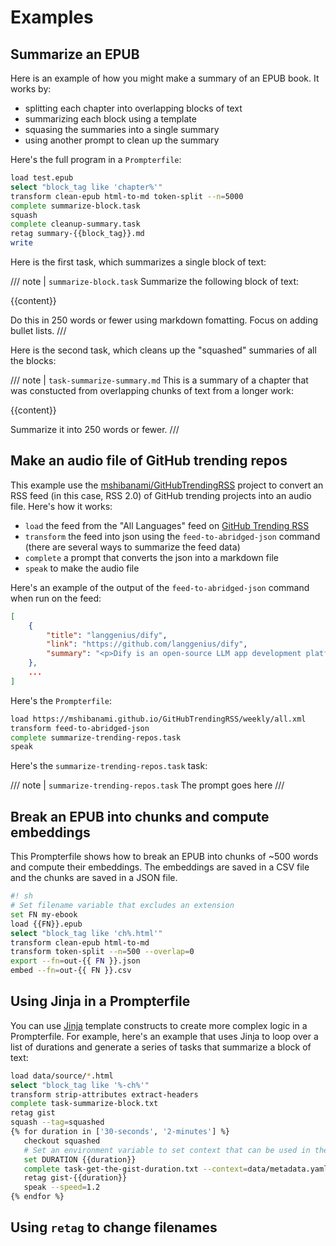# Examples

## Summarize an EPUB

Here is an example of how you might make a summary of an EPUB book. It works by:

- splitting each chapter into overlapping blocks of text
- summarizing each block using a template
- squasing the summaries into a single summary
- using another prompt to clean up the summary

Here's the full program in a `Prompterfile`:

```sh
load test.epub
select "block_tag like 'chapter%'"
transform clean-epub html-to-md token-split --n=5000
complete summarize-block.task
squash
complete cleanup-summary.task
retag summary-{{block_tag}}.md
write
```

Here is the first task, which summarizes a single block of text:

/// note | `summarize-block.task`
Summarize the following block of text:

{{content}}

Do this in 250 words or fewer using markdown fomatting. Focus on adding bullet lists.
///

Here is the second task, which cleans up the "squashed" summaries of all the blocks:

/// note | `task-summarize-summary.md`
This is a summary of a chapter that was constucted from overlapping chunks of text from a longer work:

{{content}}

Summarize it into 250 words or fewer.
///

## Make an audio file of GitHub trending repos

This example use the [mshibanami/GitHubTrendingRSS](https://github.com/mshibanami/GitHubTrendingRSS) project to convert an RSS feed (in this case, RSS 2.0) of GitHub trending projects into an audio file. Here's how it works:

- `load` the feed from the "All Languages" feed on [GitHub Trending RSS](https://mshibanami.github.io/GitHubTrendingRSS/)
- `transform` the feed into json using the `feed-to-abridged-json` command (there are several ways to summarize the feed data)
- `complete` a prompt that converts the json into a markdown file
- `speak` to make the audio file

Here's an example of the output of the `feed-to-abridged-json` command when run on the feed:

```json
[
    {
        "title": "langgenius/dify",
        "link": "https://github.com/langgenius/dify",
        "summary": "<p>Dify is an open-source LLM app development platform. Dify's intuitive interface combines AI workflow, RAG pipeline, agent capabilities, model management, observability features and more, letting you quickly go from prototype to production.</p><hr /><p><img alt=\"cover-v5-optimized\" src=\"https://github.com/langgenius/dify/assets/13230914/f9e19af5-61ba-4119-b926-d10c4c06ebab\" /></p> \n<p align=\"center\"> \ud83d\udccc <a href=\"https://dify.ai/blog/introducing-dify-workflow-file-upload-a-demo-on-ai-podcast\">Introducing Dify Workflow File Upload: Recreate Google NotebookLM Podcast</a> </p> \n<p align=\"center\"> <a href=\"https://cloud.dify.ai\">Dify Cloud</a> \u00b7 <a href=\"https://docs.dify.ai/getting-started/install-self-hosted\">Self-hosting</a> \u00b7 <a href=\"https://docs.dify.ai\">Documentation</a> \u00b7 <a href=\"https://udify.app/chat/22L1zSxg6yW1cWQg\">Enterprise inquiry</a> </p> \n<p align=\"center\"> <a href=\"https://dify.ai\" target=\"_blank\"> <img alt=\"Static Badge\" src=\"https://img.shields.io/badge/Product-F04438"
    },
    ...
]
```

Here's the `Prompterfile`:

```sh
load https://mshibanami.github.io/GitHubTrendingRSS/weekly/all.xml
transform feed-to-abridged-json
complete summarize-trending-repos.task
speak
```

Here's the `summarize-trending-repos.task` task:

/// note | `summarize-trending-repos.task`
The prompt goes here
///

## Break an EPUB into chunks and compute embeddings

This Prompterfile shows how to break an EPUB into chunks of ~500 words and compute their embeddings. The embeddings are saved in a CSV file and the chunks are saved in a JSON file.

```sh
#! sh
# Set filename variable that excludes an extension
set FN my-ebook
load {{FN}}.epub
select "block_tag like 'ch%.html'"
transform clean-epub html-to-md
transform token-split --n=500 --overlap=0
export --fn=out-{{ FN }}.json
embed --fn=out-{{ FN }}.csv
```

## Using Jinja in a Prompterfile

You can use [Jinja](https://jinja.palletsprojects.com/en/stable/templates/) template constructs to create more complex logic in a Prompterfile. For example, here's an example that uses Jinja to loop over a list of durations and generate a series of tasks that summarize a block of text:

```sh
load data/source/*.html
select "block_tag like '%-ch%'"
transform strip-attributes extract-headers
complete task-summarize-block.txt
retag gist
squash --tag=squashed
{% for duration in ['30-seconds', '2-minutes'] %}
   checkout squashed
   # Set an environment variable to set context that can be used in the prompt
   set DURATION {{duration}}
   complete task-get-the-gist-duration.txt --context=data/metadata.yaml --model=gpt-4o
   retag gist-{{duration}}
   speak --speed=1.2
{% endfor %}
```

## Using `retag` to change filenames
